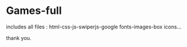 # Games-full
includes all files :
html-css-js-swiperjs-google fonts-images-box icons...

thank you.
